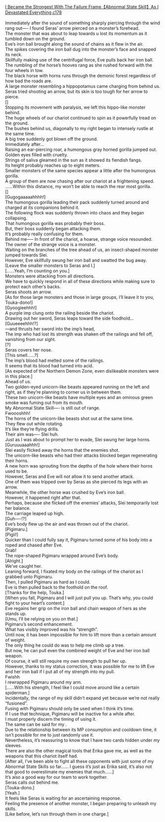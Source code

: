 [I Became the Strongest With The Failure Frame【Abnormal State Skill】As I Devastated Everything c178](https://foxaholic.com/novel/i-became-the-strongest-with-the-failure-frame%e3%80%90abnormal-state-skill%e3%80%91as-i-devastated-everything/178/)
<br/><br/>
Immediately after the sound of something sharply piercing through the wind rang out—- I found Seras’ arrow pierced on a monster’s forehead.<br/>
The monster that was about to leap towards u lost its momentum as it tumbled down on the ground.<br/>
Eve’s iron ball brought along the sound of chains as it flew in the air.<br/>
The spikes covering the iron ball dug into the monster’s face and snapped its neck.<br/>
Skillfully making use of the centrifugal force, Eve pulls back her iron ball.<br/>
The rumbling of the horse’s hooves rang as she rushed forward with the four wheels in tow.<br/>
The black horse with horns runs through the demonic forest regardless of how bad the roads are.<br/>
A large monster resembling a hippopotamus came charging from behind us.<br/>
Seras tried shooting an arrow, but its skin is too tough for her arrow to pierce.<br/>
[<Paralyze>]<br/>
Stopping its movement with paralysis, we left this hippo-like monster behind.<br/>
The huge wheels of our chariot continued to spin as it powerfully tread on the ground.<br/>
The bushes behind us, diagonally to my right began to intensely rustle at the same time.<br/>
A big tree suddenly got blown off the ground.<br/>
Immediately after…<br/>
Raising an ear-piercing roar, a humongous gray horned gorilla jumped out.<br/>
Golden eyes filled with cruelty.<br/>
Strings of saliva gleamed in the sun as it showed its fiendish fangs.<br/>
Its height probably reaches up to eight meters.<br/>
Smaller monsters of the same species appear a little after the humongous gorilla.<br/>
A group of them are now chasing after our chariot at a frightening speed.<br/>
……Within this distance, my <Paralyze> won’t be able to reach the rear most gorilla.<br/>
[<Berserk>]<br/>
[Gugogaaaaahhhh!]<br/>
The humongous gorilla leading their pack suddenly turned around and charged at its companions behind it.<br/>
The following flock was suddenly thrown into chaos and they began collapsing.<br/>
That humongous gorilla was probably their boss.<br/>
But, their boss suddenly began attacking them.<br/>
It’s probably really confusing for them.<br/>
Behind me—– In front of the chariot, a hoarse, strange voice resounded.<br/>
The owner of the strange voice is a monster. <br/>
Waiting on the branches of the tree ahead of us, an insect-shaped monster jumped towards Slei.<br/>
However, Eve skillfully swung her iron ball and swatted the bug away.<br/>
[Leave the smaller monsters to Seras and I.]<br/>
[……Yeah, I’m counting on you.]<br/>
Monsters were attacking from all directions.<br/>
We have to quickly respond in all of these directions while making sure to protect each other’s backs.<br/>
Seras shoots an arrow.<br/>
[As for those large monsters and those in large groups, I’ll leave it to you, Touka-dono!]<br/>
[Gyoogieehhh!]<br/>
A purple imp clung onto the railing beside the chariot.<br/>
Drawing out her sword, Seras leaps toward the side foodhold…<br/>
[Guueeeehhh!?]<br/>
—and thrusts her sword into the imp’s head,<br/>
The imp who had lost its strength was shaken off the railings and fell off, vanishing from our sight.<br/>
[?]<br/>
Seras covers her nose.<br/>
[This smell……?]<br/>
The imp’s blood had melted some of the railings.<br/>
It seems that its blood had turned into acid.<br/>
[As expected of the Northern Demon Zone, even dislikeable monsters were in this place.]<br/>
Ahead of us.<br/>
Two golden-eyed unicorn-like beasts appeared running on the left and right, as if they’re planning to corner us in between them.<br/>
These two unicorn-like beasts have multiple eyes and an ominous green smoke was fuming out from its mouth.<br/>
My Abnormal State Skill—- is still out of range.<br/>
Fwoooshhh!<br/>
The horns of the unicorn-like beasts shot out at the same time.<br/>
They flew out while rotating.<br/>
It’s like they’re flying drills.<br/>
Their aim was—- Slei huh.<br/>
Just as I was about to prompt her to evade, Slei swung her large horns.<br/>
[Guruuuaaahhh!]<br/>
Slei easily flicked away the horns that the enemies shot.<br/>
The unicorn-like beasts who had their attacks blocked began regenerating their horns.<br/>
A new horn was sprouting from the depths of the hole where their horns used to be.<br/>
However, Seras and Eve will not allow it to send another attack.<br/>
One of them was tripped over by Seras as she pierced its legs with an arrow.<br/>
Meanwhile, the other horse was crushed by Eve’s iron ball.<br/>
However, it happened right after that.<br/>
Perhaps, because she flicked off the enemies’ attacks, Slei temporarily lost her balance.<br/>
The carriage leaped up high.<br/>
[Guh—-!?]<br/>
Eve’s body flew up the air and was thrown out of the chariot.<br/>
[Pigimaru.]<br/>
[Pigii!]<br/>
Quicker than I could fully say it, Pigimaru turned some of his body into a roped and chased after Eve.<br/>
Grab!<br/>
The rope-shaped Pigimaru wrapped around Eve’s body.<br/>
[Alright.]<br/>
We’ve caught her.<br/>
Leaning forward, I fixated my body on the railings of the chariot as I grabbed unto Pigimaru.<br/>
Then, I pulled Pigimaru as hard as I could.<br/>
Eve is then pulled back to the foothold on the roof.<br/>
[Thanks for the help, Touka.]<br/>
[When you fall, Pigimaru and I will just pull you up. That’s why, you could fight to your heart’s content.]<br/>
Eve regains her grip on the iron ball and chain weapon of hers as she stands up.<br/>
[Umu, I’ll be relying on you on that.]<br/>
Pigimaru’s second enhancement.<br/>
What has visibly improved was his “strength”.<br/>
Until now, it has been impossible for him to lift more than a certain amount of weight.<br/>
The only thing he could do was to help me climb up a tree.<br/>
But now, he can pull even the combined weight of Eve and her iron ball weapon.<br/>
Of course, it will still require my own strength to pull her up.<br/>
However, thanks to my status correction, it was possible for me to lift Eve and her iron ball if I put all of my strength into my pull.<br/>
Fwishh<br/>
I rewrapped Pigimaru around my arm.<br/>
[……With his strength, I feel like I could move around like a certain spiderman.]<br/>
Incidentally, the range of my skill didn’t expand yet because we’re not really “fusioned”.<br/>
Fusing with Pigimaru should only be used when I think it’s time.<br/>
If I use that technique, Pigimaru will be inactive for a while after.<br/>
I must properly discern the timing of using it.<br/>
The same can be said for my <Slow>.<br/>
Due to the relationship between its MP consumption and cooldown time, it isn’t possible for me to just randomly use it.<br/>
Nevertheless, it’s reassuring to know that I have two cards hidden under my sleeves.<br/>
There are also the other magical tools that Erika gave me, as well as the weapons that this chariot itself had.<br/>
[After all, I’ve been able to fight all these opponents with just some of my Abnormal State Skills so far…… I guess it’s just as Erika said, it’s also not that good to overestimate my enemies that much……]<br/>
It’s also a good way for our team to work together.<br/>
Seras calls out behind me.<br/>
[Touka-dono.]<br/>
[Yeah.]<br/>
It feels like Seras is waiting for an ascertaining response.<br/>
Feeling the presence of another monster, I began preparing to unleash my skills.<br/>
[Like before, let’s run through them in one charge.]<br/>
